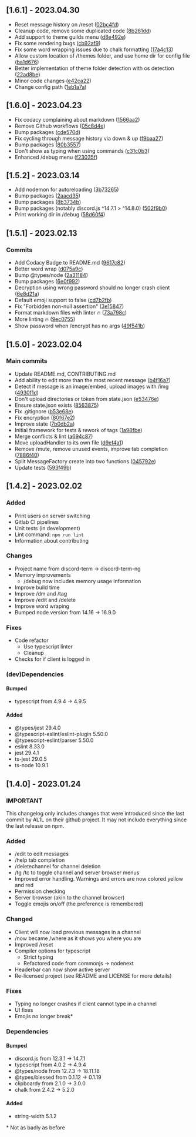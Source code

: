 ## \[1.6.1] - 2023.04.30

*   Reset message history on /reset ([02bc4fd](https://gitlab.com/P-90-For-Retail/discord-term/commit/02bc4fd8acf2bd9008e3b9d8256c7964eeabf598))
*   Cleanup code, remove some duplicated code ([8b261dd](https://gitlab.com/P-90-For-Retail/discord-term/commit/8b261ddadeae21dd0197fc5c6ed1bacf8bcc5432))
*   Add support to theme guilds menu ([d8e492e](https://gitlab.com/P-90-For-Retail/discord-term/commit/d8e492eb0e1d18919c9c1ea8d3f828294a5e256e))
*   Fix some rendering bugs ([cb92af9](https://gitlab.com/P-90-For-Retail/discord-term/commit/cb92af955316e9e9adc3f0b1d99f046efd15bf35))
*   Fix some word wrapping issues due to chalk formatting ([17a4c13](https://gitlab.com/P-90-For-Retail/discord-term/commit/17a4c138f7e53cf14ed9ccd8af5f456a47ecab32))
*   Allow custom location of /themes folder, and use home dir for config file ([ba1d676](https://gitlab.com/P-90-For-Retail/discord-term/commit/ba1d676f0cd146181512fb43eb5bbf5069914ad1))
*   Better implementation of theme folder detection with os detection ([22ad8be](https://gitlab.com/P-90-For-Retail/discord-term/commit/22ad8be7a602de31b99e3f5bb790788b18cd3106))
*   Minor code changes ([e42ca22](https://gitlab.com/P-90-For-Retail/discord-term/commit/e42ca221f1239e5d8b5af873f65393fd79af3858))
*   Change config path ([1eb1a7a](https://gitlab.com/P-90-For-Retail/discord-term/commit/1eb1a7ab6e32c61b76ef88cbbefcbc80a8f4e8d4))



## \[1.6.0] - 2023.04.23

*   Fix codacy complaining about markdown ([1566aa2](https://gitlab.com/P-90-For-Retail/discord-term/commit/1566aa2f56c1ff72dd9f142058b74c8e526e3bc2))
*   Remove Github workflows ([05c8d4e](https://gitlab.com/P-90-For-Retail/discord-term/commit/05c8d4ec61e38007b9d59d647651d41ccb8c2218))
*   Bump packages ([cde570d](https://gitlab.com/P-90-For-Retail/discord-term/commit/cde570df49080a4534dcb8e46a0ed1755161c3ff))
*   Fix cycling through message history via down & up ([f9baa27](https://gitlab.com/P-90-For-Retail/discord-term/commit/f9baa277fc2865b211456061a4762d6bea3889b8))
*   Bump packages ([80b3557](https://gitlab.com/P-90-For-Retail/discord-term/commit/80b35574e77a83a4faec65e097d0fcc404c5dbbd))
*   Don't show as typing when using commands ([c31c0b3](https://gitlab.com/P-90-For-Retail/discord-term/commit/c31c0b3e3d150188f5731c890aeca768dbce1dbb))
*   Enhanced /debug menu ([f23035f](https://gitlab.com/P-90-For-Retail/discord-term/commit/f23035f5cb0e1db754b475d9f1de58e48e76d31c))

## \[1.5.2] - 2023.03.14

*   Add nodemon for autoreloading ([3b73265](https://gitlab.com/P-90-For-Retail/discord-term/commit/3b73265))
*   Bump packages ([2aacd35](https://gitlab.com/P-90-For-Retail/discord-term/commit/2aacd35))
*   Bump packages ([8b3734b](https://gitlab.com/P-90-For-Retail/discord-term/commit/8b3734b))
*   Bump packages (notably discord.js ^14.7.1 > ^14.8.0) ([502f9b0](https://gitlab.com/P-90-For-Retail/discord-term/commit/502f9b0))
*   Print working dir in /debug ([58d60f4](https://gitlab.com/P-90-For-Retail/discord-term/commit/58d60f4))

## \[1.5.1] - 2023.02.13

### Commits

*   Add Codacy Badge to README.md ([9617c82](https://gitlab.com/P-90-For-Retail/discord-term/commit/9617c82))
*   Better word wrap ([d075a9c](https://gitlab.com/P-90-For-Retail/discord-term/commit/d075a9c))
*   Bump @types/node ([2a31184](https://gitlab.com/P-90-For-Retail/discord-term/commit/2a31184))
*   Bump packages ([6e0f992](https://gitlab.com/P-90-For-Retail/discord-term/commit/6e0f992))
*   Decryption using wrong password should no longer crash client ([6e8d21a](https://gitlab.com/P-90-For-Retail/discord-term/commit/6e8d21a))
*   Default emoji support to false ([cd7b2fb](https://gitlab.com/P-90-For-Retail/discord-term/commit/cd7b2fb))
*   Fix  "Forbidden non-null assertion"  ([3e15847](https://gitlab.com/P-90-For-Retail/discord-term/commit/3e15847))
*   Format markdown files with linter 🔥 ([73a798c](https://gitlab.com/P-90-For-Retail/discord-term/commit/73a798c))
*   More linting 🔥 ([9ec0755](https://gitlab.com/P-90-For-Retail/discord-term/commit/9ec0755))
*   Show password when /encrypt has no args ([49f541b](https://gitlab.com/P-90-For-Retail/discord-term/commit/49f541b))

## \[1.5.0] - 2023.02.04

### Main commits

*   Update README.md, CONTRIBUTING.md
*   Add ability to edit more than the most recent message ([b4f16a7](https://gitlab.com/P-90-For-Retail/discord-term/commit/b4f16a7))
*   Detect if message is an image/embed, upload images with /img ([4930f1d](https://gitlab.com/P-90-For-Retail/discord-term/commit/4930f1d))
*   Don't upload directories or token from state.json ([e53476e](https://gitlab.com/P-90-For-Retail/discord-term/commit/e53476e))
*   Ensure state.json exists ([8563875](https://gitlab.com/P-90-For-Retail/discord-term/commit/8563875))
*   Fix .gitignore ([b53e68e](https://gitlab.com/P-90-For-Retail/discord-term/commit/b53e68e))
*   Fix encryption ([80f67e2](https://gitlab.com/P-90-For-Retail/discord-term/commit/80f67e2))
*   Improve state ([7b0db2a](https://gitlab.com/P-90-For-Retail/discord-term/commit/7b0db2a))
*   Initial framework for tests & rework of tags ([1a98fbe](https://gitlab.com/P-90-For-Retail/discord-term/commit/1a98fbe))
*   Merge conflicts & lint ([a694c87](https://gitlab.com/P-90-For-Retail/discord-term/commit/a694c87))
*   Move uploadHandler to its own file ([d9ef4a1](https://gitlab.com/P-90-For-Retail/discord-term/commit/d9ef4a1))
*   Remove /mute, remove unused events, improve tab completion ([7886f40](https://gitlab.com/P-90-For-Retail/discord-term/commit/7886f40))
*   Split MessageFactory create into two functions ([045792e](https://gitlab.com/P-90-For-Retail/discord-term/commit/045792e))
*   Update tests ([593f49b](https://gitlab.com/P-90-For-Retail/discord-term/commit/593f49b))

## \[1.4.2] - 2023.02.02

### Added

*   Print users on server switching
*   Gitlab CI pipelines
*   Unit tests (in development)
*   Lint command: `npm run lint`
*   Information about contributing

### Changes

*   Project name from discord-term -> discord-term-ng
*   Memory improvements
    *   /debug now includes memory usage information
*   Improve build time
*   Improve /dm and /tag
*   Improve /edit and /delete
*   Improve word wraping
*   Bumped node version from 14.16 -> 16.9.0

### Fixes

*   Code refactor
    *   Use typescript linter
    *   Cleanup
*   Checks for if client is logged in

### (dev)Dependencies

#### Bumped

*   typescript from 4.9.4 -> 4.9.5

#### Added

*   @types/jest 29.4.0
*   @typescript-eslint/eslint-plugin 5.50.0
*   @typescript-eslint/parser 5.50.0
*   eslint 8.33.0
*   jest 29.4.1
*   ts-jest 29.0.5
*   ts-node 10.9.1

## \[1.4.0] - 2023.01.24

### IMPORTANT

This changelog only includes changes that were introduced since the last commit by AL1L on their github project. It may not include everything since the last release on npm.

### Added

*   /edit to edit messages
*   /help tab completion
*   /deletechannel for channel deletion
*   /tg /tc to toggle channel and server browser menus
*   Improved error handling. Warnings and errors are now colored yellow and red
*   Permission checking
*   Server browser (akin to the channel browser)
*   Toggle emojis on/off (the preference is remembered)

### Changed

*   Client will now load previous messages in a channel
*   /now became /where as it shows you where you are
*   Improved /reset
*   Compiler options for typescript
    *   Strict typing
    *   Refactored code from commonjs -> nodenext
*   Headerbar can now show active server
*   Re-licensed project (see README and LICENSE for more details)

### Fixes

*   Typing no longer crashes if client cannot type in a channel
*   UI fixes
*   Emojis no longer break\*

### Dependencies

#### Bumped

*   discord.js from 12.3.1 -> 14.7.1
*   typescript from 4.0.2 -> 4.9.4
*   @types/node from 12.7.3 -> 18.11.18
*   @types/blessed from 0.1.12 -> 0.1.19
*   clipboardy from 2.1.0 -> 3.0.0
*   chalk from 2.4.2 -> 5.2.0

#### Added

*   string-width 5.1.2

\* Not as badly as before
